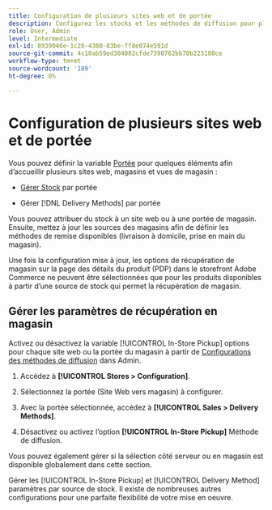 ```yaml
---
title: Configuration de plusieurs sites web et de portée
description: Configurez les stocks et les méthodes de diffusion pour plusieurs sites web et portées de magasin.
role: User, Admin
level: Intermediate
exl-id: 8939046e-1c26-4380-83be-ff8e074e591d
source-git-commit: 4c10ab59ed304002cfde7398762bb70b223180ce
workflow-type: tm+mt
source-wordcount: '189'
ht-degree: 0%

---
```


# Configuration de plusieurs sites web et de portée

Vous pouvez définir la variable [Portée](https://docs.magento.com/user-guide/configuration/scope.html) pour quelques éléments afin d’accueillir plusieurs sites web, magasins et vues de magasin :

- [Gérer Stock](https://docs.magento.com/user-guide/catalog/inventory-stock.html) par portée

- Gérer [!DNL Delivery Methods] par portée

Vous pouvez attribuer du stock à un site web ou à une portée de magasin. Ensuite, mettez à jour les sources des magasins afin de définir les méthodes de remise disponibles (livraison à domicile, prise en main du magasin).

Une fois la configuration mise à jour, les options de récupération de magasin sur la page des détails du produit (PDP) dans le storefront Adobe Commerce ne peuvent être sélectionnées que pour les produits disponibles à partir d’une source de stock qui permet la récupération de magasin.

## Gérer les paramètres de récupération en magasin

Activez ou désactivez la variable [!UICONTROL In-Store Pickup] options pour chaque site web ou la portée du magasin à partir de [Configurations des méthodes de diffusion](enable-general.md#delivery-methods) dans Admin.

1. Accédez à **[!UICONTROL Stores > Configuration]**.

1. Sélectionnez la portée (Site Web vers magasin) à configurer.

1. Avec la portée sélectionnée, accédez à **[!UICONTROL Sales > Delivery Methods]**.

1. Désactivez ou activez l’option **[!UICONTROL In-Store Pickup]** Méthode de diffusion.

Vous pouvez également gérer si la sélection côté serveur ou en magasin est disponible globalement dans cette section.

Gérer les [!UICONTROL In-Store Pickup] et [!UICONTROL Delivery Method] paramètres par source de stock. Il existe de nombreuses autres configurations pour une parfaite flexibilité de votre mise en oeuvre.
